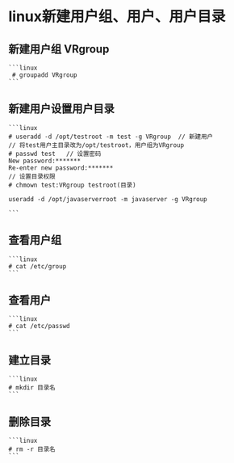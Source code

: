 # linux新建用户组、用户、用户目录

## 新建用户组 VRgroup
	```linux
	 # groupadd VRgroup
	```
## 新建用户设置用户目录 
	```linux
	# useradd -d /opt/testroot -m test -g VRgroup  // 新建用户
	// 将test用户主目录改为/opt/testroot，用户组为VRgroup
	# passwd test   // 设置密码
	New password:*******
	Re-enter new password:*******
	// 设置目录权限
	# chmown test:VRgroup testroot(目录)
	
	useradd -d /opt/javaserverroot -m javaserver -g VRgroup
	
	```
## 查看用户组
	```linux
	# cat /etc/group
	```
## 查看用户
	```linux
	# cat /etc/passwd
	```
## 建立目录
	```linux
	# mkdir 目录名
	```
## 删除目录
	```linux
	# rm -r 目录名
	```